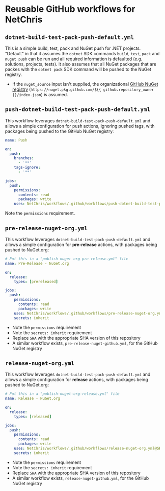 # Reusable GitHub workflows for NetChris

## `dotnet-build-test-pack-push-default.yml`

This is a simple build, test, pack and NuGet push for .NET projects.  "Default" in that it assumes the `dotnet` SDK commands `build`, `test`, `pack` and `nuget push` can be run and all required information is defaulted (e.g. solutions, projects, tests).  It also assumes that all NuGet packages that are packes with the `dotnet pack` SDK command will be pushed to the NuGet registry.

- If the `nuget_source` input isn't supplied, the organizational [GitHub NuGet registry](https://docs.github.com/en/packages/working-with-a-github-packages-registry/working-with-the-nuget-registry) (`https://nuget.pkg.github.com/${{ github.repository_owner }}/index.json`) is assumed.

## `push-dotnet-build-test-pack-push-default.yml`

This workflow leverages `dotnet-build-test-pack-push-default.yml` and allows a simple configuration for push actions, ignoring pushed tags, with packages being pushed to the GitHub NuGet registry:

``` yaml
name: Push

on:
  push:
    branches:    
      - '**'
    tags-ignore:
      - '**'

jobs:
  push:
    permissions:
      contents: read
      packages: write
    uses: NetChris/workflows/.github/workflows/push-dotnet-build-test-pack-push-default.yml@SHA
```

Note the `permissions` requirement.

## `pre-release-nuget-org.yml`

This workflow leverages `dotnet-build-test-pack-push-default.yml` and allows a simple configuration for **pre-release** actions, with packages being pushed to NuGet.org:

``` yaml
# Put this in a "publish-nuget-org-pre-release.yml" file
name: Pre-Release - NuGet.org

on:
  release:
    types: [prereleased]

jobs:
  push:
    permissions:
      contents: read
      packages: write
    uses: NetChris/workflows/.github/workflows/pre-release-nuget-org.yml@SHA
    secrets: inherit
```

- Note the `permissions` requirement
- Note the `secrets: inherit` requirement
- Replace `SHA` with the appropriate SHA version of this repository
- A similar workflow exists, `pre-release-nuget-github.yml`, for the GitHub NuGet registry

## `release-nuget-org.yml`

This workflow leverages `dotnet-build-test-pack-push-default.yml` and allows a simple configuration for **release** actions, with packages being pushed to NuGet.org:

``` yaml
# Put this in a "publish-nuget-org-release.yml" file
name: Release - NuGet.org

on:
  release:
    types: [released]

jobs:
  push:
    permissions:
      contents: read
      packages: write
    uses: NetChris/workflows/.github/workflows/release-nuget-org.yml@SHA
    secrets: inherit
```

- Note the `permissions` requirement
- Note the `secrets: inherit` requirement
- Replace `SHA` with the appropriate SHA version of this repository
- A similar workflow exists, `release-nuget-github.yml`, for the GitHub NuGet registry
